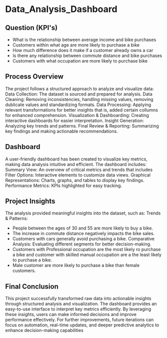 # Data_Analysis_Dashboard
## Question (KPI's)
- What is the relationship between average income and bike purchases
- Customers within what age are more likely to purchase a bike
- How much difference does it make if a customer already owns a car
- Is there any relationship between commute distance and bike purchases
- Customers with what occupation are more likely to purchase bike

## Process Overview
The project follows a structured approach to analyze and visualize data:
Data Collection: The dataset is sourced and prepared for analysis.
Data Cleaning: Removing inconsistencies, handling missing values, removing dublicate values and standardizing formats.
Data Processing: Applying relevant transformations for better insights that is, added certain collumns for enhanced comprehension.
Visualization & Dashboarding: Creating interactive dashboards for easier interpretation.
Insight Generation: Analyzing key trends and patterns.
Final Review & Reporting: Summarizing key findings and making actionable recommendations.

## Dashboard
A user-friendly dashboard has been created to visualize key metrics, making data analysis intuitive and efficient. The dashboard includes:
Summary View: An overview of critical metrics and trends that includes
Filter Options: Interactive elements to customize data views.
Graphical Representations: Charts, graphs, and tables to display key findings.
Performance Metrics: KPIs highlighted for easy tracking.

## Project Insights
The analysis provided meaningful insights into the dataset, such as:
Trends & Patterns:
- People between the ages of 30 and 55 are more likely to buy a bike.
- The increase in commute distance negatively impacts the bike sales.
- Customers with cars generally avoid purchasing a bike.
Comparative Analysis: Evaluating different segments for better decision-making.
- Customers with Professional occupation are the most likely ro purchase a bike and customer with skilled manual occupation are a the least likely to purchase a bike.
- Male customer are more likely to purchase a bike than female customers.

## Final Conclusion
This project successfully transformed raw data into actionable insights through structured analysis and visualization. The dashboard provides an easy-to-use interface to interpret key metrics efficiently. By leveraging these insights, users can make informed decisions and improve performance effectively.
For further improvements, future iterations can focus on automation, real-time updates, and deeper predictive analytics to enhance decision-making capabilities
